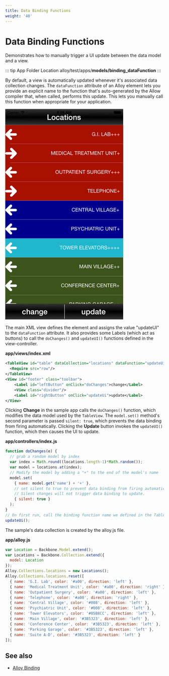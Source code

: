 ```yaml
---
title: Data Binding Functions
weight: '40'
---
```


# Data Binding Functions

Demonstrates how to manually trigger a UI update between the data model and a view.

::: tip App Folder Location
alloy/test/apps/**models/binding\_dataFunction**
:::

By default, a view is automatically updated whenever it's associated data collection changes. The `dataFunction` attribute of an Alloy element lets you provide an explicit name to the function that's auto-generated by the Allow compiler that, when called, performs this update. This lets you manually call this function when appropriate for your application.

![screenshot](./screenshot.png)

The main XML view defines the <TableView/> element and assigns the value "updateUI" to the `dataFunction` attribute. It also provides some Labels (which act as buttons) to call the `doChanges()` and `updateUI()` functions defined in the view-controller.

**app/views/index.xml**

```xml
<TableView id="table" dataCollection="locations" dataFunction="updateUi" dataTransform="transformData">
  <Require src="row"/>
</TableView>
<View id="footer" class="toolbar">
    <Label id="leftButton" onClick="doChanges">change</Label>
    <View class="divider"/>
    <Label id="rightButton" onClick="updateUi">update</Label>
</View>
```

Clicking **Change** in the sample app calls the `doChanges()` function, which modifies the data model used by the `TableView`. The `model.set()` method's second parameter is passed `silent: true`, which prevents the data binding from firing automatically. Clicking the **Update** button invokes the `updateUI()` function, which then causes the UI to update.

**app/controllers/index.js**

```javascript
function doChanges(e) {
  // grab a random model by index
  var index = Math.round((locations.length-1)*Math.random());
  var model = locations.at(index);
  // Modify the model by adding a "+" to the end of the model's name
  model.set(
    { name: model.get('name') + '+' },
    // set silent to true to prevent data binding from firing automatically.
    // Silent changes will not trigger data binding to update.
    { silent: true }
  );
}
// On first run, call the binding function name we defined in the TableView's dataFunction attribute
updateUi();
```

The sample's data collection is created by the alloy.js file.

**app/alloy.js**

```javascript
var Location = Backbone.Model.extend();
var Locations = Backbone.Collection.extend({
  model: Location
});
Alloy.Collections.locations = new Locations();
Alloy.Collections.locations.reset([
  { name: 'G.I. Lab', color: '#a00', direction: 'left' },
  { name: 'Medical Treatment Unit', color: '#a00', direction: 'right' },
  { name: 'Outpatient Surgery', color: '#a00', direction: 'left' },
  { name: 'Telephone', color: '#a00', direction: 'right' },
  { name: 'Central Village', color: '#008', direction: 'left' },
  { name: 'Psychiatric Unit', color: '#008', direction: 'left' },
  { name: 'Tower Elevators', color: '#05B8CC', direction: 'left' },
  { name: 'Main Village', color: '#3B5323', direction: 'left' },
  { name: 'Conference Center', color: '#3B5323', direction: 'left' },
  { name: 'Parking Garage', color: '#3B5323', direction: 'left' },
  { name: 'Suite A-D', color: '#3B5323', direction: 'left' }
]);
```

## See also

* [Alloy Binding](/guide/Alloy_Framework/Alloy_Guide/Alloy_Models/Alloy_Data_Binding/#alloy-binding)
